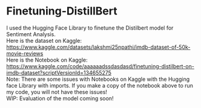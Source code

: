 # Finetuning-DistillBert
I used the Hugging Face Library to finetune the Distilbert model for Sentiment Analysis.                                                                                   
Here is the dataset on Kaggle: https://www.kaggle.com/datasets/lakshmi25npathi/imdb-dataset-of-50k-movie-reviews                                                           
Here is the Notebook on Kaggle: https://www.kaggle.com/code/aaaaaadssdasdasd/finetuning-distilbert-on-imdb-dataset?scriptVersionId=134655275                               
Note: There are some issues with Notebooks on Kaggle with the Hugging face Library with imports. If you make a copy of the notebook above to run my code, you will not have these issues!                                                                                                                                                         
WIP: Evaluation of the model coming soon! 
